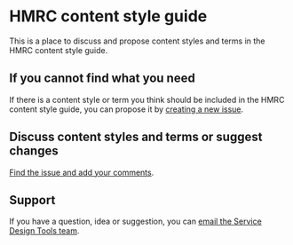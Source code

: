 # HMRC content style guide

This is a place to discuss and propose content styles and terms in the HMRC content style guide.

 ## If you cannot find what you need
 
 If there is a content style or term you think should be included in the HMRC content style guide, you can propose it by [creating a new issue](https://github.com/hmrc/HMRC-content-style-guide/issues/new).
 
 ## Discuss content styles and terms or suggest changes
 
[Find the issue and add your comments](https://github.com/hmrc/HMRC-content-style-guide/issues/).
 
 ## Support
 
 If you have a question, idea or suggestion, you can [email the Service Design Tools team](mailto:design-resources-g@digital.hmrc.gov.uk).
